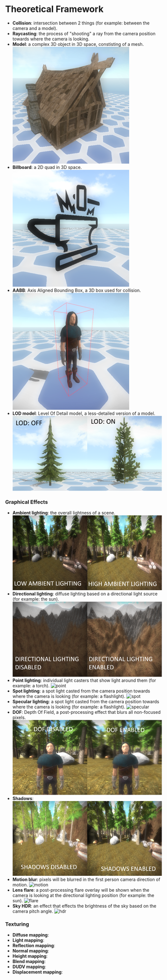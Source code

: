 # Theoretical Framework
- **Collision**: intersection between 2 things (for example: between the camera and a model).
- **Raycasting**: the process of "shooting" a ray from the camera position towards where the camera is looking.
- **Model**: a complex 3D object in 3D space, constisting of a mesh.
![model](../images/model.png)
- **Billboard**: a 2D quad in 3D space.
![billboard](../images/billboard.png)
- **AABB**: Axis Aligned Bounding Box, a 3D box used for collision.
![aabb](../images/aabb.png)
- **LOD model**: Level Of Detail model, a less-detailed version of a model.
![lod](../images/lod.png)
### Graphical Effects
- **Ambient lighting**: the overall lightness of a scene.
![ambient](../images/ambient.png)
- **Directional lighting**: diffuse lighting based on a directional light source (for example: the sun).
![directional](../images/directional.png)
- **Point lighting**: individual light casters that show light around them (for example: a torch).
![point](../images/point.png)
- **Spot lighting**: a spot light casted from the camera position towards where the camera is looking (for example: a flashlight).
![spot](../images/spot.png)
- **Specular lighting**: a spot light casted from the camera position towards where the camera is looking (for example: a flashlight).
![specular](../images/specular.png)
- **DOF**: Depth Of Field, a post-processing effect that blurs all non-focused pixels.
![dof](../images/dof.png)
- **Shadows**:
![shadows](../images/shadows.png)
- **Motion blur**: pixels will be blurred in the first person camera direction of motion.
![motion](../images/motion.png)
- **Lens flare**: a post-processing flare overlay will be shown when the camera is looking at the directional lighting position (for example: the sun).
![flare](../images/flare.png)
- **Sky HDR**: an effect that effects the brightness of the sky based on the camera pitch angle.
![hdr](../images/hdr.png)
### Texturing
- **Diffuse mapping**:
- **Light mapping**:
- **Reflection mapping**:
- **Normal mapping**:
- **Height mapping**:
- **Blend mapping**:
- **DUDV mapping**:
- **Displacement mapping**:

